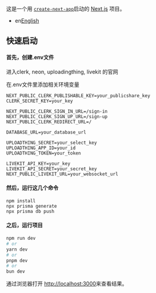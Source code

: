 这是一个用 [`create-next-app`](https://nextjs.org/docs/app/api-reference/cli/create-next-app)启动的 [Next.js](https://nextjs.org) 项目。

- en[English](@/README.md)

## 快速启动

#### 首先，创建.env文件
进入clerk, neon, uploadingthing, livekit 的官网

在.env文件里添加相关环境变量
```
NEXT_PUBLIC_CLERK_PUBLISHABLE_KEY=your_publicshare_key
CLERK_SECRET_KEY=your_key

NEXT_PUBLIC_CLERK_SIGN_IN_URL=/sign-in
NEXT_PUBLIC_CLERK_SIGN_UP_URL=/sign-up
NEXT_PUBLIC_CLERK_REDIRECT_URL=/

DATABASE_URL=your_database_url

UPLOADTHING_SECRET=your_select_key
UPLOADTHING_APP_ID=your_id
UPLOADTHING_TOKEN=your_token

LIVEKIT_API_KEY=your_key
LIVEKIT_API_SECRET=your_secret_key
NEXT_PUBLIC_LIVEKIT_URL=your_websocket_url
```
#### 然后，运行这几个命令
```
npm install
npx prisma generate
npx prisma db push
```

#### 之后，运行项目

```bash
npm run dev
# or
yarn dev
# or
pnpm dev
# or
bun dev
```

通过浏览器打开 [http://localhost:3000](http://localhost:3000)来查看结果。
